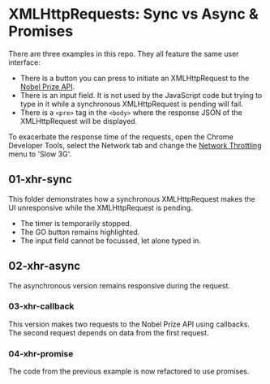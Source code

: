 # XMLHttpRequests: Sync vs Async & Promises

There are three examples in this repo. They all feature the same user interface:

- There is a button you can press to initiate an XMLHttpRequest to the [Nobel Prize API](https://nobelprize.readme.io/).
- There is an input field. It is not used by the JavaScript code but trying to type in it while a synchronous XMLHttpRequest is pending will fail.
- There is a `<pre>` tag in the `<body>` where the response JSON of the XMLHttpRequest will be displayed.

To exacerbate the response time of the requests, open the Chrome Developer Tools, select the Network tab and change the [Network Throttling](https://developers.google.com/web/tools/chrome-devtools/network-performance/reference#throttling) menu to 'Slow 3G'.

## 01-xhr-sync

This folder demonstrates how a synchronous XMLHttpRequest makes the UI unresponsive while the XMLHttpRequest is pending.

- The timer is temporarily stopped.
- The GO button remains highlighted.
- The input field cannot be focussed, let alone typed in.

## 02-xhr-async

The asynchronous version remains responsive during the request.

### 03-xhr-callback

This version makes two requests to the Nobel Prize API using callbacks. The second request depends on data from the first request.

### 04-xhr-promise

The code from the previous example is now refactored to use promises.
